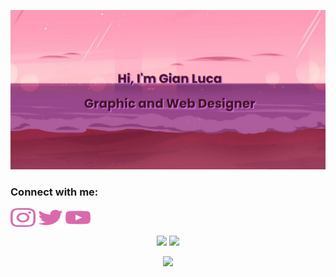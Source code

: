 [![MasterHead](banner_SU.png)](https://github.com/GLPG35)

<h3 align="left">Connect with me:</h3>
<p align="left">
  <a href="https://www.instagram.com/gistone_35/" target="blank"><img align="center" src="instagram.svg" alt="" height="30" width="40" /></a>
  <a href="https://twitter.com/Gisa27_35" target="blank"><img align="center" src="twitter.svg" height="30" width="40" /></a>
  <a href="https://www.youtube.com/channel/UCNnLKPfa7tDqcm2_mocfHpA" target="blank"><img align="center" src="youtube.svg" height="30" width="40" /></a>
</p>

<p align="center">
  <img src="https://github-readme-stats.vercel.app/api?username=GLPG35&show_icons=true&theme=omni" />
  <img src="https://github-readme-stats.vercel.app/api/top-langs/?username=GLPG35&theme=omni" />
</p>

<p align="center">
  <img src="https://spotify-recently-played-readme.vercel.app/api?user=glis35" />
</p>

